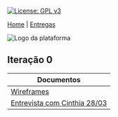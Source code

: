 [![License: GPL v3](https://img.shields.io/badge/License-GPLv3-blue.svg)](https://www.gnu.org/licenses/gpl-3.0)



[Home](https://github.com/aplneto/medmapper) | 
[Entregas](/docs/iterations.md)


![Logo da plataforma](
https://raw.githubusercontent.com/aplneto/projeto_ES/master/docs/idv/logotmp200x200.png
"Logo do Projeto")

## Iteração 0

|    Documentos | 
|----------|
| [Wireframes](/docs/iteration0/mockups/wireframe) | 
| [Entrevista com Cinthia 28/03](/docs/iteration0/EntrevistaCinthiaVasconcelos.pdf)| 
